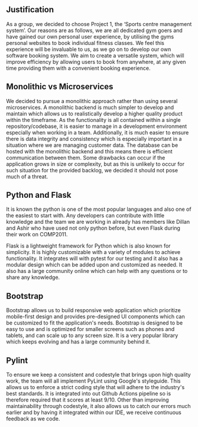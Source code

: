 ## Justification

As a group, we decided to choose Project 1, the ‘Sports centre management system’. Our reasons are as follows, we are all dedicated gym goers and have gained our own personal user experience, by utilising the gyms personal websites to book individual fitness classes. We feel this experience will be invaluable to us, as we go on to develop our own software booking system. We aim to create a versatile system, which will improve efficiency by allowing users to book from anywhere, at any given time providing them with a convenient booking experience. 

## Monolithic vs Microservices

We decided to pursue a monolithic approach rather than using several microservices. A monolithic backend is much simpler to develop and maintain which allows us to realistically develop a higher quality product within the timeframe. As the functionality is all contained within a single repository/codebase, it is easier to manage in a development environment especially when working in a team. Additionally, it is much easier to ensure there is data integrity and consistency which is especially important in a situation where we are managing customer data. The database can be hosted with the monolithic backend and this means there is efficient communication between them. Some drawbacks can occur if the application grows in size or complexity, but as this is unlikely to occur for such situation for the provided backlog, we decided it should not pose much of a threat.

## Python and Flask

It is known the python is one of the most popular languages and also one of the easiest to start with. Any developers can contribute with little knowledge and the team we are working in already has members like Dillan and Ashir who have used not only python before, but even Flask during their work on COMP2011.

Flask is a lightweight framework for Python which is also known for simplicity. It is highly customizable with a variety of modules to achieve functionality. It integrates will with pytest for our testing and it also has a modular design which can be added upon and customized as needed. It also has a large community online which can help with any questions or to share any knowledge.

## Bootstrap

Bootstrap allows us to build responsive web application which prioritize mobile-first design and provides pre-designed UI components which can be customized to fit the application's needs. Bootstrap is designed to be easy to use and is optimized for smaller screens such as phones and tablets, and can scale up to any screen size. It is a very popular library which keeps evolving and has a large community behind it.

## Pylint

To ensure we keep a consistent and codestyle that brings upon high quality work, the team will all implement PyLint using Google's styleguide. This allows us to enforce a strict coding style that will adhere to the industry's best standards. It is integrated into out Github Actions pipeline so is therefore required that it scores at least 9/10. Other than improving maintainability through codestyle, it also allows us to catch our errors much earlier and by having it integrated within our IDE, we receive continuous feedback as we code.
